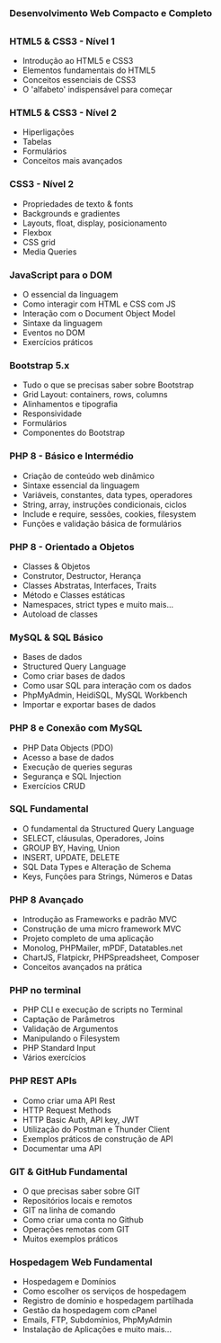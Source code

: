 ##
### Desenvolvimento Web Compacto e Completo
##



### HTML5 & CSS3 - Nível 1

- Introdução ao HTML5 e CSS3
- Elementos fundamentais do HTML5
- Conceitos essenciais de CSS3
- O 'alfabeto' indispensável para começar

### HTML5 & CSS3 - Nível 2

- Hiperligações
- Tabelas
- Formulários
- Conceitos mais avançados

### CSS3 - Nível 2

- Propriedades de texto & fonts
- Backgrounds e gradientes
- Layouts, float, display, posicionamento
- Flexbox
- CSS grid
- Media Queries

### JavaScript para o DOM

- O essencial da linguagem
- Como interagir com HTML e CSS com JS
- Interação com o Document Object Model
- Sintaxe da linguagem
- Eventos no DOM
- Exercícios práticos

### Bootstrap 5.x

- Tudo o que se precisas saber sobre Bootstrap
- Grid Layout: containers, rows, columns
- Alinhamentos e tipografia
- Responsividade
- Formulários
- Componentes do Bootstrap

### PHP 8 - Básico e Intermédio

- Criação de conteúdo web dinâmico
- Sintaxe essencial da linguagem
- Variáveis, constantes, data types, operadores
- String, array, instruções condicionais, ciclos
- Include e require, sessões, cookies, filesystem
- Funções e validação básica de formulários

### PHP 8 - Orientado a Objetos

- Classes & Objetos
- Construtor, Destructor, Herança
- Classes Abstratas, Interfaces, Traits
- Método e Classes estáticas
- Namespaces, strict types e muito mais...
- Autoload de classes

### MySQL & SQL Básico

- Bases de dados
- Structured Query Language
- Como criar bases de dados
- Como usar SQL para interação com os dados
- PhpMyAdmin, HeidiSQL, MySQL Workbench
- Importar e exportar bases de dados

### PHP 8 e Conexão com MySQL

- PHP Data Objects (PDO)
- Acesso a base de dados
- Execução de queries seguras
- Segurança e SQL Injection
- Exercícios CRUD

### SQL Fundamental

- O fundamental da Structured Query Language
- SELECT, cláusulas, Operadores, Joins
- GROUP BY, Having, Union
- INSERT, UPDATE, DELETE
- SQL Data Types e Alteração de Schema
- Keys, Funções para Strings, Números e Datas

### PHP 8 Avançado

- Introdução as Frameworks e padrão MVC
- Construção de uma micro framework MVC
- Projeto completo de uma aplicação
- Monolog, PHPMailer, mPDF, Datatables.net
- ChartJS, Flatpickr, PHPSpreadsheet, Composer
- Conceitos avançados na prática

### PHP no terminal

- PHP CLI e execução de scripts no Terminal
- Captação de Parâmetros
- Validação de Argumentos
- Manipulando o Filesystem
- PHP Standard Input
- Vários exercícios

### PHP REST APIs

- Como criar uma API Rest
- HTTP Request Methods
- HTTP Basic Auth, API key, JWT
- Utilização do Postman e Thunder Client
- Exemplos práticos de construção de API
- Documentar uma API

### GIT & GitHub Fundamental

- O que precisas saber sobre GIT
- Repositórios locais e remotos
- GIT na linha de comando
- Como criar uma conta no Github
- Operações remotas com GIT
- Muitos exemplos práticos

### Hospedagem Web Fundamental

- Hospedagem e Domínios
- Como escolher os serviços de hospedagem
- Registro de domínio e hospedagem partilhada
- Gestão da hospedagem com cPanel
- Emails, FTP, Subdomínios, PhpMyAdmin
- Instalação de Aplicações e muito mais...





